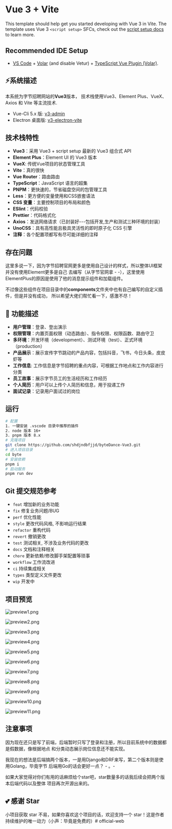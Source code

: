 # Vue 3 + Vite

This template should help get you started developing with Vue 3 in Vite. The template uses Vue 3 `<script setup>` SFCs, check out the [script setup docs](https://v3.vuejs.org/api/sfc-script-setup.html#sfc-script-setup) to learn more.

## Recommended IDE Setup

- [VS Code](https://code.visualstudio.com/) + [Volar](https://marketplace.visualstudio.com/items?itemName=Vue.volar) (and disable Vetur) + [TypeScript Vue Plugin (Volar)](https://marketplace.visualstudio.com/items?itemName=Vue.vscode-typescript-vue-plugin).

## ⚡系统描述

本系统为字节招聘网站的**Vue3**版本， 技术栈使用Vue3、Element Plus、VueX、Axios 和 Vite 等主流技术.

- Vue-Cli 5.x 版: [v3-admin](https://github.com/un-pany/v3-admin)
- Electron 桌面版: [v3-electron-vite](https://github.com/un-pany/v3-electron-vite)

## 技术栈特性
- **Vue3**：采用 Vue3 + script setup 最新的 Vue3 组合式 API
- **Element Plus**：Element UI 的 Vue3 版本
- **VueX**: 传统Vue项目的状态管理工具
- **Vite**：真的很快
- **Vue Router**：路由路由
- **TypeScript**：JavaScript 语言的超集
- **PNPM**：更快速的，节省磁盘空间的包管理工具
- **Less**：更方便的变量使用和CSS嵌套语法
- **CSS 变量**：主要控制项目的布局和颜色
- **ESlint**：代码校验
- **Prettier**：代码格式化
- **Axios**：发送网络请求（已封装好---包括开发,生产和测试三种环境的封装）
- **UnoCSS**：具有高性能且极具灵活性的即时原子化 CSS 引擎
- **注释**：各个配置项都写有尽可能详细的注释

## 存在问题
这里多说一下，因为字节招聘官网更多是使用自己设计的样式，所以整体UI框架并没有使用Element更多是自己
去编写（从字节官网拿 - -），这里使用ElementPlus的原因是使用了他的消息提示组件和加载组件。

不过像这些组件在项目目录中的**components**文件夹中也有自己编写的自定义插件，但是并没有成功，
所以希望大佬们帮忙看一下，感激不尽！


## 🚀 功能描述
- **用户管理**：登录、登出演示
- **权限管理**：内置页面权限（动态路由）、指令权限、权限函数、路由守卫
- **多环境**：开发环境（development）、测试环境（test）、正式环境（production）
- **产品展示**：展示宣传字节跳动的产品内容，包括抖音，飞书，今日头条，皮皮虾等
- **工作信息**: 工作信息是字节招聘的重点内容，可根据工作地点和工作内容进行分类
- **员工故事**：展示字节员工的生活经历和工作经历
- **个人简历**：用户可以上传个人简历和信息，用于投递工作
- **面试记录**：记录用户面试过的岗位


## 运行

```bash
# 配置
1. 一键安装 .vscode 目录中推荐的插件
2. node 版本 16+
3. pnpm 版本 8.x
# 克隆项目
git clone https://github.com/shdjndbfjjd/byteDance-Vue3.git
# 进入项目目录
cd byte
# 安装依赖
pnpm i
# 启动服务
pnpm run dev
```

## Git 提交规范参考

- `feat` 增加新的业务功能
- `fix` 修复业务问题/BUG
- `perf` 优化性能
- `style` 更改代码风格, 不影响运行结果
- `refactor` 重构代码
- `revert` 撤销更改
- `test` 测试相关, 不涉及业务代码的更改
- `docs` 文档和注释相关
- `chore` 更新依赖/修改脚手架配置等琐事
- `workflow` 工作流改进
- `ci` 持续集成相关
- `types` 类型定义文件更改
- `wip` 开发中


## 项目预览

![preview1.png](./src/assets/docs/img.png)

![preview2.png](./src/assets/docs/preview.png)

![preview3.png](./src/assets/docs/img_1.png)

![preview4.png](./src/assets/docs/img_2.png)

![preview5.png](./src/assets/docs/img_3.png)

![preview6.png](./src/assets/docs/img_4.png)

![preview7.png](./src/assets/docs/img_5.png)

![preview8.png](./src/assets/docs/img_6.png)

![preview9.png](./src/assets/docs/img_7.png)

![preview10.png](./src/assets/docs/img_8.png)

![preview11.png](./src/assets/docs/img_9.png)


## 注意事项

因为现在还只是写了前端，后端暂时只写了登录和注册，所以目前系统中的数据都是假数据，像根据地点
和分类动态展示岗位信息还不能实现。

我现在的想法是后端搞两个版本，一是用Django和DRF来写，第二个版本则是使用Golang，毕竟字节
后端用Go的话会更好一点？ - 。-

如果大家觉得对你们有用的话麻烦给个star吧，star数量多的话我后续会把两个版本后端代码以及整体
项目再次开源出来的。



## 💕 感谢 Star

小项目获取 star 不易，如果你喜欢这个项目的话，欢迎支持一个 star！这是作者持续维护的唯一动力（小声：毕竟是免费的）# official-web

